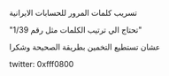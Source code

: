 تسريب كلمات المرور للحسابات الايرانية

"تحتاج الي ترتيب الكلمات مثل رقم 1/39"

عشان تستطيع التخمين بطريقة الصحيحة وشكرا

twitter: 0xfff0800
